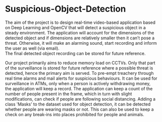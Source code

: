 # Suspicious-Object-Detection
The aim of the project is to design real-time video-based application based on Deep Learning and OpenCV that will detect a suspicious object in a steady environment. 
The application will account for the dimensions of the detected object and if dimensions are relatively smaller then it can’t pose a threat. Otherwise, it will make an alarming sound, start recording and inform the user as well (via email).   
The final detected object recording can be stored for future reference.

Our project primarily aims to reduce memory load on CCTVs. 
	Only that part of the surveillance is stored for future reference where a possible threat is detected, hence the primary aim is served. 
	To  pre-empt treachery through  real time alarms  and mail alerts for suspicious behaviours.
	It can be used for surveillance in ATMs, only when a person is actively withdrawing money, the application will keep a record.
The application can keep a count of the number of people present in the frame, which in turn with slight modifications, can check if people are following social distancing.
Adding a class 'Masks' to the dataset used for object detection, it can be detected whether people are wearing masks or not.
This can also be used to keep a check on any break-ins into places prohibited for people and animals.

